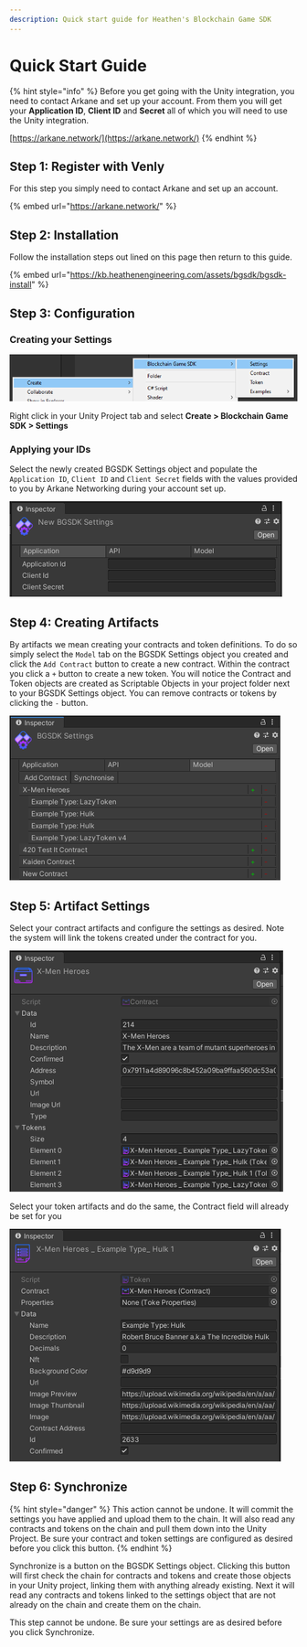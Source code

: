 ```yaml
---
description: Quick start guide for Heathen's Blockchain Game SDK
---
```


# Quick Start Guide

{% hint style="info" %}
Before you get going with the Unity integration, you need to contact Arkane and set up your account. From them you will get your **Application ID**, **Client ID** and **Secret** all of which you will need to use the Unity integration.

[https://arkane.network/](https://arkane.network/)
{% endhint %}

## Step 1: Register with Venly

For this step you simply need to contact Arkane and set up an account.&#x20;

{% embed url="https://arkane.network/" %}

## Step 2: Installation

Follow the installation steps out lined on this page then return to this guide.

{% embed url="https://kb.heathenengineering.com/assets/bgsdk/bgsdk-install" %}

## Step 3: Configuration

### Creating your Settings

![](<../../../.gitbook/assets/image (37).png>)

Right click in your Unity Project tab and select **Create > Blockchain Game SDK > Settings**

### Applying your IDs

Select the newly created BGSDK Settings object and populate the `Application ID`, `Client ID` and `Client Secret` fields with the values provided to you by Arkane Networking during your account set up.

![](<../../../.gitbook/assets/image (38).png>)

## Step 4: Creating Artifacts

By artifacts we mean creating your contracts and token definitions. To do so simply select the `Model` tab on the BGSDK Settings object you created and click the `Add Contract` button to create a new contract. Within the contract you click a `+` button to create a new token. You will notice the Contract and Token objects are created as Scriptable Objects in your project folder next to your BGSDK Settings object. You can remove contracts or tokens by clicking the `-` button.

![Screen shot of the sample BGSDK Settings object included with the samples.](<../../../.gitbook/assets/image (39).png>)

## Step 5: Artifact Settings

Select your contract artifacts and configure the settings as desired. Note the system will link the tokens created under the contract for you.

![Screen shot of a contract from the samples](<../../../.gitbook/assets/image (40).png>)

Select your token artifacts and do the same, the Contract field will already be set for you

![SCreen shot of a token from the samples](<../../../.gitbook/assets/image (41).png>)

## Step 6: Synchronize

{% hint style="danger" %}
This action cannot be undone. It will commit the settings you have applied and upload them to the chain. It will also read any contracts and tokens on the chain and pull them down into the Unity Project. Be sure your contract and token settings are configured as desired before you click this button.
{% endhint %}

Synchronize is a button on the BGSDK Settings object. Clicking this button will first check the chain for contracts and tokens and create those objects in your Unity project, linking them with anything already existing. Next it will read any contracts and tokens linked to the settings object that are not already on the chain and create them on the chain.

This step cannot be undone. Be sure your settings are as desired before you click Synchronize.
